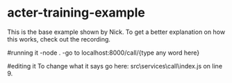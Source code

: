 # acter-training-example

This is the base example shown by Nick. To get a better explanation on how this works, 
check out the recording.

#running it
-node .
-go to localhost:8000/call/{type any word here}

#editing it
To change what it says go here: 
src\services\call\index.js
on line 9.